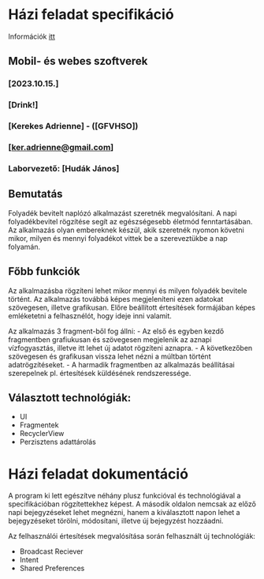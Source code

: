 # Házi feladat specifikáció

Információk [itt](https://viauac00.github.io/laborok/hf)

## Mobil- és webes szoftverek
### [2023.10.15.]
### [Drink!]
### [Kerekes Adrienne] - ([GFVHSO])
### [ker.adrienne@gmail.com] 
### Laborvezető: [Hudák János]

## Bemutatás

Folyadék bevitelt naplózó alkalmazást szeretnék megvalósítani. A napi folyadékbevitel rögzítése segít az egészségesebb életmód fenntartásában. 
Az alkalmazás olyan embereknek készül, akik szeretnék nyomon követni mikor, milyen és mennyi folyadékot vittek be a szereveztükbe a nap folyamán.

## Főbb funkciók

Az alkalmazásba rögzíteni lehet mikor mennyi és milyen folyadék bevitele történt. Az alkalmazás továbbá képes megjeleníteni ezen adatokat szövegesen, illetve grafikusan.
Előre beállított értesítések formájában képes emléketetni a felhasznélót, hogy ideje inni valamit.

Az alkalmazás 3 fragment-ből fog állni:
    - Az első és egyben kezdő fragmentben grafiukusan és szövegesen megjelenik az aznapi vízfogyasztás, illetve itt lehet új adatot rögzíteni aznapra.
    - A következőben szövegesen és grafikusan vissza lehet nézni a múltban történt adatrögzítéseket.
    - A harmadik fragmentben az alkalmazás beállításai szerepelnek pl. értesítések küldésének rendszeressége.

## Választott technológiák:

- UI
- Fragmentek
- RecyclerView
- Perzisztens adattárolás


# Házi feladat dokumentáció
A program ki lett egészítve néhány plusz funkcióval és technológiával a specifikációban rögzítettekhez képest. A második oldalon nemcsak az előző napi bejegyzéseket lehet megnézni, hanem a kiválasztott napon lehet a bejegyzéseket törölni, módosítani, illetve új bejegyzést hozzáadni.

Az felhasználói értesítések megvalósítása során felhasznált új technológiák:
- Broadcast Reciever
- Intent
- Shared Preferences
